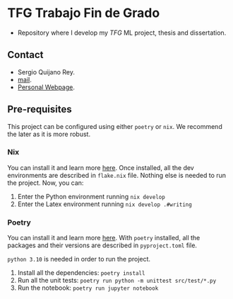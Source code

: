 # TFG Trabajo Fin de Grado

- Repository where I develop my _TFG_ ML project, thesis and dissertation.

## Contact

- Sergio Quijano Rey.
- [mail](sergioquijanorey@protonmail.com).
- [Personal Webpage](https://sergioquijanorey.github.io/).

## Pre-requisites

This project can be configured using either `poetry` or `nix`. We recommend the later as it is more robust.

### Nix

You can install it and learn more [here](https://nixos.org). Once installed, all the dev environments are described in `flake.nix` file. Nothing else is needed to run the project. Now, you can:

1. Enter the Python environment running `nix develop`
2. Enter the Latex environment running `nix develop .#writing`

### Poetry

You can install it and learn more [here](https://python-poetry.org/). With `poetry` installed, all the packages and their versions are described in `pyproject.toml` file.

`python 3.10` is needed in order to run the project.

1. Install all the dependencies: `poetry install`
2. Run all the unit tests: `poetry run python -m unittest src/test/*.py`
3. Run the notebook: `poetry run jupyter notebook`
